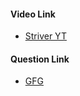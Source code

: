 #### Video Link
- [Striver YT](https://www.youtube.com/watch?v=j1QDfU21iZk&list=PLgUwDviBIf0oE3gA41TKO2H5bHpPd7fzn&index=56&ab_channel=takeUforward)


#### Question Link
- [GFG](https://practice.geeksforgeeks.org/problems/articulation-point-1/1)
